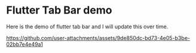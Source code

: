 # Flutter Tab Bar demo

Here is the demo of flutter tab bar and I will update this over time.

https://github.com/user-attachments/assets/9de850dc-bd73-4e05-b3be-02bb7e4e49a1

